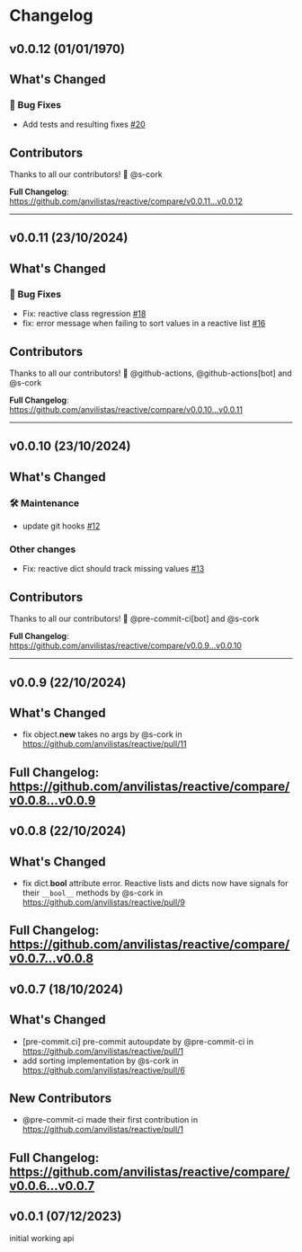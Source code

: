 # Changelog

## v0.0.12 (01/01/1970)
## What's Changed
### 🐛 Bug Fixes

- Add tests and resulting fixes [#20](https://github.com/anvilistas/reactive/pull/20)

## Contributors
Thanks to all our contributors! 🎉
@s-cork

**Full Changelog**: https://github.com/anvilistas/reactive/compare/v0.0.11...v0.0.12

---

## v0.0.11 (23/10/2024)
## What's Changed
### 🐛 Bug Fixes

- Fix: reactive class regression [#18](https://github.com/anvilistas/reactive/pull/18)
- fix: error message when failing to sort values in a reactive list [#16](https://github.com/anvilistas/reactive/pull/16)

## Contributors
Thanks to all our contributors! 🎉
@github-actions, @github-actions[bot] and @s-cork

**Full Changelog**: https://github.com/anvilistas/reactive/compare/v0.0.10...v0.0.11

---

## v0.0.10 (23/10/2024)
## What's Changed
### 🛠 Maintenance

- update git hooks [#12](https://github.com/anvilistas/reactive/pull/12)

### Other changes

- Fix: reactive dict should track missing values [#13](https://github.com/anvilistas/reactive/pull/13)

## Contributors
Thanks to all our contributors! 🎉
@pre-commit-ci[bot] and @s-cork

**Full Changelog**: https://github.com/anvilistas/reactive/compare/v0.0.9...v0.0.10

---

## v0.0.9 (22/10/2024)
## What's Changed
* fix object.__new__ takes no args by @s-cork in https://github.com/anvilistas/reactive/pull/11


**Full Changelog**: https://github.com/anvilistas/reactive/compare/v0.0.8...v0.0.9
---

## v0.0.8 (22/10/2024)
## What's Changed
* fix dict.__bool__ attribute error. Reactive lists and dicts now have signals for their `__bool__` methods by @s-cork in https://github.com/anvilistas/reactive/pull/9


**Full Changelog**: https://github.com/anvilistas/reactive/compare/v0.0.7...v0.0.8
---

## v0.0.7 (18/10/2024)
## What's Changed
* [pre-commit.ci] pre-commit autoupdate by @pre-commit-ci in https://github.com/anvilistas/reactive/pull/1
* add sorting implementation by @s-cork in https://github.com/anvilistas/reactive/pull/6

## New Contributors
* @pre-commit-ci made their first contribution in https://github.com/anvilistas/reactive/pull/1

**Full Changelog**: https://github.com/anvilistas/reactive/compare/v0.0.6...v0.0.7
---

## v0.0.1 (07/12/2023)
initial working api
